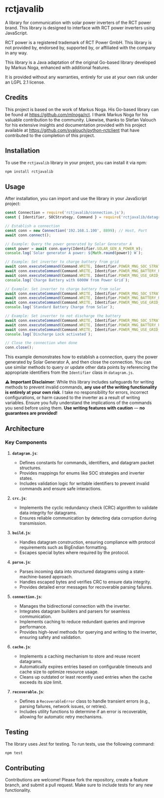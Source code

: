 # rctjavalib

A library for communication with solar power inverters of the RCT power brand. This library is designed to interface with RCT power inverters using JavaScript.

RCT power is a registered trademark of RCT Power GmbH. This library is not provided by, endorsed by, supported by, or affiliated with the company in any way.

This library is a Java adaptation of the original Go-based library developed by Markus Noga, enhanced with additional features.

It is provided without any warranties, entirely for use at your own risk under an LGPL 2.1 license.


## **Credits**
This project is based on the work of Markus Noga. His Go-based library can be found at https://github.com/mlnoga/rct. I thank Markus Noga for his valuable contribution to the community. Likewise, thanks to Stefan Valouch for his extensive insights and documentation provided with his project available at https://github.com/svalouch/python-rctclient that have contributed to the completion of this project.


## Installation

To use the `rctjavalib` library in your project, you can install it via npm:

```bash
npm install rctjavalib
```

## Usage

After installation, you can import and use the library in your JavaScript project:

```javascript
const Connection = require('rctjavalib/connection.js');
const { Identifier, SOCStrategy, Command } = require('rctjavalib/datagram.js');

// Establish a connection
const conn = new Connection('192.168.1.100', 8899); // Host, Port
await conn.connect();

// Example: Query the power generated by Solar Generator A
const power = await conn.query(Identifier.SOLAR_GEN_A_POWER_W);
console.log(`Solar generator A power: ${Math.round(power)} W`);

// Example: Set inverter to charge battery from grid
await conn.executeCommand(Command.WRITE, Identifier.POWER_MNG_SOC_STRATEGY, SOCStrategy.EXTERNAL);
await conn.executeCommand(Command.WRITE, Identifier.POWER_MNG_BATTERY_POWER_EXTERN_W, -6000);
await conn.executeCommand(Command.WRITE, Identifier.POWER_MNG_USE_GRID_POWER_ENABLE, true);
console.log(`Charge Battery with 6000W from Power Grid`);

// Example: Set inverter to charge battery from solar
await conn.executeCommand(Command.WRITE, Identifier.POWER_MNG_SOC_STRATEGY, SOCStrategy.INTERNAL);
await conn.executeCommand(Command.WRITE, Identifier.POWER_MNG_BATTERY_POWER_EXTERN_W, 0);
await conn.executeCommand(Command.WRITE, Identifier.POWER_MNG_USE_GRID_POWER_ENABLE, false);
console.log(`Standard Battery Charge from Solar`);

// Example: Set inverter to not discharge the battery
await conn.executeCommand(Command.WRITE, Identifier.POWER_MNG_SOC_STRATEGY, SOCStrategy.EXTERNAL);
await conn.executeCommand(Command.WRITE, Identifier.POWER_MNG_BATTERY_POWER_EXTERN_W, 0);
await conn.executeCommand(Command.WRITE, Identifier.POWER_MNG_USE_GRID_POWER_ENABLE, true);
console.log(`Discharge Lock activated`);

// Close the connection when done
conn.close();
```

This example demonstrates how to establish a connection, query the power generated by Solar Generator A, and then close the connection. You can use similar methods to query or update other data points by referencing the appropriate identifiers from the `Identifier` class in `datagram.js`.

**⚠️ Important Disclaimer**: While this library includes safeguards for writing methods to prevent invalid commands, **any use of the writing functionality is entirely at your own risk**. I take no responsibility for errors, incorrect configurations, or harm caused to the inverter as a result of writing variables. Ensure you fully understand the implications of the commands you send before using them. **Use writing features with caution** — **no guarantees are provided!**


## Architecture

### Key Components

1. **`datagram.js`**:
   - Defines constants for commands, identifiers, and datagram packet structures.
   - Provides mappings for enums like SOC strategies and inverter states.
   - Includes validation logic for writable identifiers to prevent invalid commands and ensure safe interactions.

2. **`crc.js`**:
   - Implements the cyclic redundancy check (CRC) algorithm to validate data integrity for datagrams.
   - Ensures reliable communication by detecting data corruption during transmission.

3. **`build.js`**:
   - Handles datagram construction, ensuring compliance with protocol requirements such as BigEndian formatting.
   - Escapes special bytes where required by the protocol.

4. **`parse.js`**:
   - Parses incoming data into structured datagrams using a state-machine-based approach.
   - Handles escaped bytes and verifies CRC to ensure data integrity.
   - Provides detailed error messages for recoverable parsing failures.

5. **`connection.js`**:
   - Manages the bidirectional connection with the inverter.
   - Integrates datagram builders and parsers for seamless communication.
   - Implements caching to reduce redundant queries and improve performance.
   - Provides high-level methods for querying and writing to the inverter, ensuring safety and validation.

6. **`cache.js`**:
   - Implements a caching mechanism to store and reuse recent datagrams.
   - Automatically expires entries based on configurable timeouts and cache size to optimize resource usage.
   - Cleans up outdated or least recently used entries when the cache exceeds its size limit.

7. **`recoverable.js`**:
   - Defines a `RecoverableError` class to handle transient errors (e.g., parsing failures, network issues, or retries).
   - Includes utility functions to determine if an error is recoverable, allowing for automatic retry mechanisms.


## Testing

The library uses Jest for testing. To run tests, use the following command:

```bash
npm test
```


## Contributing

Contributions are welcome! Please fork the repository, create a feature branch, and submit a pull request. Make sure to include tests for any new functionality.
